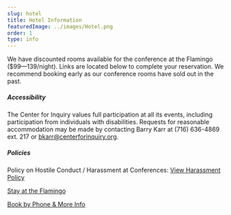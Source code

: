 ```yaml
---
slug: hotel
title: Hotel Information
featuredImage: ../images/Hotel.png
order: 1
type: info
---
```


We have discounted rooms available for the conference at the Flamingo ($99&#8212;139/night). Links are located below to complete your reservation. We recommend booking early as our conference rooms have sold out in the past.

##### Accessibility

The Center for Inquiry values full participation at all its events, including participation from individuals with disabilities. Requests for reasonable accommodation may be made by contacting Barry Karr at (716) 636-4869 ext. 217 or&nbsp;<a href="mailto:bkarr@centerforinquiry.org">bkarr@centerforinquiry.org</a>.

##### Policies

Policy on Hostile Conduct / Harassment at Conferences: <a href="https://skepticalinquirer.org/harassment-policy/" target="_blank" rel="noopener">View Harassment Policy</a>

<a href="https://book.passkey.com/go/SFCFI2" class="btn green-button">Stay at the Flamingo</a>

<a href="/hotel/" class="btn green-button-outline">Book by Phone &amp; More Info</a>

